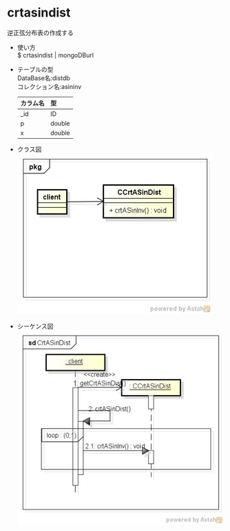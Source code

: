 crtasindist
===========
逆正弦分布表の作成する

* 使い方  
  $ crtasindist | mongoDBurl

* テーブルの型  
  DataBase名:distdb  
  コレクション名:asininv  

  |カラム名|型     |
  |--------|-------|
  |_id     |ID     |
  |p       |double |
  |x       |double |

* クラス図  
![crtbebidist](images/pkgCrtASinDist.jpg)

* シーケンス図  
![crtbebidist](images/sdCrtASinDist.jpg)
